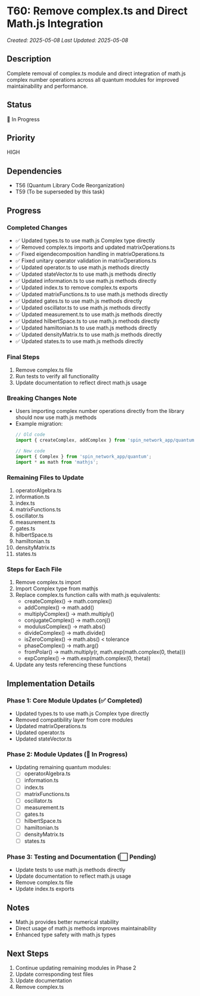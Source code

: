 # T60: Remove complex.ts and Direct Math.js Integration
*Created: 2025-05-08*
*Last Updated: 2025-05-08*

## Description
Complete removal of complex.ts module and direct integration of math.js complex number operations across all quantum modules for improved maintainability and performance.

## Status
🔄 In Progress

## Priority
HIGH

## Dependencies
- T56 (Quantum Library Code Reorganization)
- T59 (To be superseded by this task)

## Progress

### Completed Changes
- ✅ Updated types.ts to use math.js Complex type directly
- ✅ Removed complex.ts imports and updated matrixOperations.ts
- ✅ Fixed eigendecomposition handling in matrixOperations.ts
- ✅ Fixed unitary operator validation in matrixOperations.ts
- ✅ Updated operator.ts to use math.js methods directly
- ✅ Updated stateVector.ts to use math.js methods directly
- ✅ Updated information.ts to use math.js methods directly
- ✅ Updated index.ts to remove complex.ts exports
- ✅ Updated matrixFunctions.ts to use math.js methods directly
- ✅ Updated gates.ts to use math.js methods directly
- ✅ Updated oscillator.ts to use math.js methods directly
- ✅ Updated measurement.ts to use math.js methods directly
- ✅ Updated hilbertSpace.ts to use math.js methods directly
- ✅ Updated hamiltonian.ts to use math.js methods directly
- ✅ Updated densityMatrix.ts to use math.js methods directly
- ✅ Updated states.ts to use math.js methods directly

### Final Steps
1. Remove complex.ts file
2. Run tests to verify all functionality
3. Update documentation to reflect direct math.js usage

### Breaking Changes Note
- Users importing complex number operations directly from the library should now use math.js methods
- Example migration:
  ```typescript
  // Old code
  import { createComplex, addComplex } from 'spin_network_app/quantum';
  
  // New code
  import { Complex } from 'spin_network_app/quantum';
  import * as math from 'mathjs';
  ```

### Remaining Files to Update
1. operatorAlgebra.ts
2. information.ts
3. index.ts
4. matrixFunctions.ts
5. oscillator.ts
6. measurement.ts
7. gates.ts
8. hilbertSpace.ts
9. hamiltonian.ts
10. densityMatrix.ts
11. states.ts

### Steps for Each File
1. Remove complex.ts import
2. Import Complex type from mathjs
3. Replace complex.ts function calls with math.js equivalents:
   - createComplex() → math.complex()
   - addComplex() → math.add()
   - multiplyComplex() → math.multiply()
   - conjugateComplex() → math.conj()
   - modulusComplex() → math.abs()
   - divideComplex() → math.divide()
   - isZeroComplex() → math.abs() < tolerance
   - phaseComplex() → math.arg()
   - fromPolar() → math.multiply(r, math.exp(math.complex(0, theta)))
   - expComplex() → math.exp(math.complex(0, theta))
4. Update any tests referencing these functions

## Implementation Details

### Phase 1: Core Module Updates (✅ Completed)
- Updated types.ts to use math.js Complex type directly
- Removed compatibility layer from core modules
- Updated matrixOperations.ts
- Updated operator.ts
- Updated stateVector.ts

### Phase 2: Module Updates (🔄 In Progress)
- Updating remaining quantum modules:
  - [ ] operatorAlgebra.ts
  - [ ] information.ts
  - [ ] index.ts
  - [ ] matrixFunctions.ts
  - [ ] oscillator.ts
  - [ ] measurement.ts
  - [ ] gates.ts
  - [ ] hilbertSpace.ts
  - [ ] hamiltonian.ts
  - [ ] densityMatrix.ts
  - [ ] states.ts

### Phase 3: Testing and Documentation (⬜ Pending)
- Update tests to use math.js methods directly
- Update documentation to reflect math.js usage
- Remove complex.ts file
- Update index.ts exports

## Notes
- Math.js provides better numerical stability
- Direct usage of math.js methods improves maintainability
- Enhanced type safety with math.js types

## Next Steps
1. Continue updating remaining modules in Phase 2
2. Update corresponding test files
3. Update documentation
4. Remove complex.ts